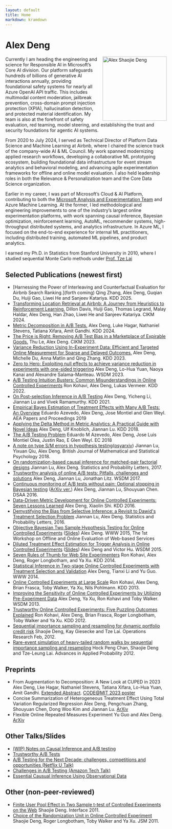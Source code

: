 ```yaml
---
layout: default
title: Home
markdown: kramdown
---
```



<h1>Alex Deng</h1>

<div style="float: right;padding-left:15px;">
  <img src="{{ site.baseurl }}public/profile2_mono_sq.jpg" alt="Alex Shaojie Deng" title="Alex Deng" width="200px"/>
</div>
Currently I am heading the engineering and science for Responsible AI in Microsoft’s Core AI division. Our platform safeguards hundreds of billions of generative AI interactions annually, providing foundational safety systems for  nearly all Azure OpenAI API traffic. This includes multimodal content moderation, jailbreak prevention, cross-domain prompt injection protection (XPIA), hallucination detection, and protected material identification. My team is also at the forefront of safety evaluation, red teaming, model steering, and establishing the trust and security foundations for agentic AI systems.

From 2020 to July 2024, I served as Technical Director of Platform Data Science and Machine Learning at Airbnb, where I chaired the science track of the company-wide AI & ML Council. My work spanned modernizing applied research workflows, developing a collaborative ML prototyping ecosystem, building foundational data infrastructure for event stream analytics and behavioral modeling, and advancing agile experimentation frameworks for offline and online model evaluation. I also held leadership roles in both the Relevance & Personalization team and the Core Data Science organization.

Earlier in my career, I was part of Microsoft’s Cloud & AI Platform, contributing to both the [Microsoft Analysis and Experimentation Team](http://www.exp-platform.com) and Azure Machine Learning. At the former, I led methodological and engineering improvements to one of the industry’s largest online experimentation platforms, with work spanning causal inference, Bayesian optimization, reinforcement learning, AutoML, recommender systems, high-throughput distributed systems, and analytics infrastructure. In Azure ML, I focused on the end-to-end experience for internal ML practitioners, including distributed training, automated ML pipelines, and product analytics.

I earned my Ph.D. in Statistics from Stanford University in 2010, where I studied sequential Monte Carlo methods under [Prof. Tze Lai](https://en.wikipedia.org/wiki/Tze_Leung_Lai)


## Selected Publications (newest first)
-   [Harnessing the Power of Interleaving and Counterfactual Evaluation for Airbnb Search Ranking.](forth coming)
    Qing Zhang, Alex Deng, Guqian Du, Huiji Gao, Liwei He and Sanjeev Katariya. KDD 2025.
-   [Transforming Location Retrieval at Airbnb: A Journey from Heuristics to Reinforcement Learning.](https://dl.acm.org/doi/abs/10.1145/3627673.3680089)
    Dillon Davis, Huiji Gao, Thomas Legrand, Malay Haldar, Alex Deng, Han Zhao, Liwei He and Sanjeev Katariya. CIKM 2024.
-   [Metric Decomposition in A/B Tests.]({{site.baseurl}}public/files/kdd2024-decomp.pdf)
    Alex Deng, Luke Hagar, Nathaniel Stevens, Tatiana Xifara, Amit Gandhi.  KDD 2024.
-   [The Price is Right: Removing A/B Test Bias in a Marketplace of Expirable Goods.]({{site.baseurl}}public/files/Smart_Pricing_CIKM.pdf)
    Thu Le, Alex Deng. CIKM 2023.
-   [Variance Reduction Using In-Experiment Data: Efficient and Targeted Online Measurement for Sparse and Delayed Outcomes.]({{site.baseurl}}public/files/kdd2023-inexp.pdf)
    Alex Deng, Michelle Du, Anna Matlin and Qing Zhang. KDD 2023.
-   [Zero to Hero: Exploiting null effects to achieve variance reduction in experiments with one-sided triggering](https://arxiv.org/abs/2112.13299)
    Alex Deng, Lo-Hua Yuan, Naoya Kanai and Alexandre Salama-Manteau. WSDM 2023.
-   [A/B Testing Intuition Busters: Common Misunderstandings in Online Controlled Experiments](https://bit.ly/ABTestingIntuitionBustersComment)
    Ron Kohavi, Alex Deng, Lukas Vermeer. KDD 2022.
-   [On Post-selection Inference in A/B Testing]({{site.baseurl}}public/files/PostSelectionKDD2021.pdf)
    Alex Deng, Yicheng Li, Jiannan Lu and Vivek Ramamurthy. KDD 2021.
-   [Empirical Bayes Estimation of Treatment Effects with Many A/B Tests: An Overview](http://www.joseluismontielolea.com/AEAPandP.pdf)
    Eduardo Azevedo, Alex Deng, Jose Montiel and Glen Weyl.  AEA Papers and Proceedings 2019
-   [Applying the Delta Method in Metric Analytics: A Practical Guide with Novel Ideas]({{site.baseurl}}public/files/kdd2018-dm.pdf)
    Alex Deng, Ulf Knoblich, Jiannan Lu. KDD 2018.
-   [The A/B Testing Problem](https://dl.acm.org/citation.cfm?id=3219204)
    Eduardo M Azevedo, Alex Deng, Jose Luis Montiel Olea, Justin Rao, E Glen Weyl. EC 2018
-   [A note on type S/M errors in hypothesis testing](https://onlinelibrary.wiley.com/doi/abs/10.1111/bmsp.12132)([psyarxiv](https://psyarxiv.com/n53zs/download?format=pdf))
    Jiannan Lu, Yixuan Qiu, Alex Deng. British Journal of Mathematical and Statistical Psychology 2018.
-   [On randomization-based causal inference for matched-pair
factorial designs]({{site.baseurl}}public/files/STAPRO_7848_final.pdf)
Jiannan Lu, Alex Deng. Statistics and Probability Letters, 2017.
-   [Trustworthy analysis of online A/B tests: Pitfalls, challenges and solutions]({{site.baseurl}}public/files/wsdm2017-rup.pdf)
    Alex Deng, Jiannan Lu, Jonathan Litz. WSDM 2017.
-   [Continuous monitoring of A/B tests without pain: Optional stopping in Bayesian testing]({{site.baseurl}}public/files/continuousMonitoring.pdf)  ([ArXiv ver.](http://arxiv.org/abs/1602.05549))
    Alex Deng, Jiannan Lu, Shouyuan Chen. DSAA 2016.
-   [Data-Driven Metric Development for Online Controlled Experiments: Seven Lessons Learned](http://www.kdd.org/kdd2016/papers/files/adf0853-dengA.pdf)
    Alex Deng, Xiaolin Shi. KDD 2016.
-   [Demystifying the Bias from Selective Inference: a Revisit to Dawid's Treatment Selection Problem]({{site.baseurl}}public/files/LuDeng2016SPL_final.pdf)
    Jiannan Lu, Alex Deng. Statistics and Probability Letters, 2016.
-   [Objective Bayesian Two Sample Hypothesis Testing for Online Controlled Experiments]({{site.baseurl}}public/files/BayesianAB.pdf) ([Slides]({{site.baseurl}}public/files/OBA.pdf))
    Alex Deng. WWW 2015, The 1st Workshop on Offline and Online Evaluation of Web-based Services
-   [Diluted Treatment Effect Estimation for Trigger Analysis in Online Controlled Experiments]({{site.baseurl}}public/files/wsdm2015-dilution.pdf) ([Slides]({{site.baseurl}}public/files/WSDM2015DilutionTalk.pdf))
    Alex Deng and Victor Hu. WSDM 2015.
-   [Seven Rules of Thumb for Web Site Experimenters](http://www.exp-platform.com/Pages/SevenRulesofThumbforWebSiteExperimenters.aspx)
    Ron Kohavi, Alex Deng, Roger Longbotham, and Ya Xu. KDD 2014.
-   [Statistical Inference in Two-stage Online Controlled Experiments with Treatment Selection and Validation](http://www.exp-platform.com/Documents/p609-deng.pdf)
    Alex Deng, Tianxi Li and Yu Guo. WWW 2014.
-   [Online Controlled Experiments at Large Scale](http://www.exp-platform.com/Pages/ControlledExperimentsAtLargeScale.aspx)
    Ron Kohavi, Alex Deng, Brian Frasca, Toby Walker, Ya Xu, Nils Pohlmann. KDD 2013.
-   [Improving the Sensitivity of Online Controlled Experiments by Utilizing Pre-Experiment Data](http://www.exp-platform.com/Pages/CUPED.aspx)
    Alex Deng, Ya Xu, Ron Kohavi and Toby Walker. WSDM 2013.
-   [Trustworthy Online Controlled Experiments: Five Puzzling Outcomes Explained](http://www.exp-platform.com/Pages/PuzzlingOutcomesExplained.aspx)
    Ron Kohavi, Alex Deng, Brian Frasca, Roger Longbotham, Toby Walker and Ya Xu. KDD 2012.
-   [Sequential importance sampling and resampling for dynamic portfolio credit risk](http://statweb.stanford.edu/~ckirby/lai/pubs/2011_SequentialImportance.pdf)
    Shaojie Deng, Kay Giesecke and Tze Lai. Operations Research Feb, 2012.
-   [Rare-event simulation of heavy-tailed random walks by sequential importance sampling and resampling](http://statweb.stanford.edu/~ckirby/lai/pubs/2012_Rare-EventSimulation.pdf)
    Hock Peng Chan, Shaojie Deng and Tze-Leung Lai. Advances in Applied Probability 2012.


## Preprints
-   From Augmentation to Decomposition: A New Look at CUPED in 2023
    Alex Deng, Lke Hagar, Nathaniel Stevens, Tatiana Xifara, Lo-Hua Yuan, Amit Gandhi. [Extended Abstract]({{site.baseurl}}public/files/CUPED_2023_Metric_Decomp.pdf). [CODE@MIT 2023 poster]({{site.baseurl}}public/files/code2023.pdf)
-   Concise Summarization of Heterogeneous Treatment Effect Using Total Variation Regularized Regression
    Alex Deng, Pengchuan Zhang, Shouyuan Chen, Dong Woo Kim and Jiannan Lu. [ArXiv](https://arxiv.org/abs/1610.03917)
-   Flexible Online Repeated Measures Experiment
    Yu Guo and Alex Deng. [ArXiv](http://arxiv.org/abs/1501.00450)

## Other Talks/Slides
-   [(WIP) Notes on Causal Inference and A/B testing]({{site.baseurl}}causal/index.html)
-   [Trustworthy A/B Tests]({{site.baseurl}}public/files/ExpediaTestSummit.pdf)
-   [A/B Testing for the Next Decade: challenges, competitions and opportunities (Netflix U Talk)]({{site.baseurl}}public/files/NetflixUTalk.pdf)
-   [Challenges in A/B Testing (Amazon Tech Talk)]({{site.baseurl}}public/files/Amazon%20Tech%20Talk.pdf)
-   [Essential Causual Inference Using Observational Data](http://rpubs.com/alexdeng/EssentialDnA)


## Other (non-peer-reviewed)
-   [Finite User Pool Effect in Two Sample t-test of Controlled Experiments on the Web]({{site.baseurl}}public/files/interface2011-deng.pdf)
    Shaojie Deng. Interface 2011.
-   [Choice of the Randomization Unit in Online Controlled Experiment]({{site.baseurl}}public/files/jsm2011-deng.pdf)
    Shaojie Deng, Roger Longbotham, Toby Walker and Ya Xu. JSM 2011.




<!-- <div class="posts">
  {% for post in paginator.posts %}
  <div class="post">
    <h1 class="post-title">
      <a href="{{ post.url }}">
        {{ post.title }}
      </a>
    </h1>

    <span class="post-date">{{ post.date | date_to_string }}</span>

    {{ post.content }}
  </div>
  {% endfor %}
</div> -->

<!-- <div class="pagination">
  {% if paginator.next_page %}
    <a class="pagination-item older" href="{{ site.baseurl }}page{{paginator.next_page}}">Older</a>
  {% else %}
    <span class="pagination-item older">Older</span>
  {% endif %}
  {% if paginator.previous_page %}
    {% if paginator.page == 2 %}
      <a class="pagination-item newer" href="{{ site.baseurl }}">Newer</a>
    {% else %}
      <a class="pagination-item newer" href="{{ site.baseurl }}page{{paginator.previous_page}}">Newer</a>
    {% endif %}
  {% else %}
    <span class="pagination-item newer">Newer</span>
  {% endif %}
</div> -->

